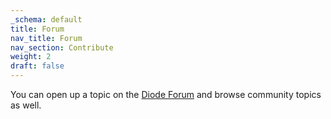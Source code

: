 ```yaml
---
_schema: default
title: Forum
nav_title: Forum
nav_section: Contribute
weight: 2
draft: false
---
```

You can open up a topic on the <a href="https://forum.diode.io/t/getting-started-with-diode-client/12/1" target="_blank" rel="noopener">Diode Forum</a> and browse community topics as well.